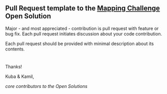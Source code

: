 ## Pull Request template to the [Mapping Challenge](https://www.crowdai.org/challenges/mapping-challenge) Open Solution

Major - and most appreciated - contribution is pull request with feature or bug fix. Each pull request initiates discussion about your code contribution.

Each pull request should be provided with minimal description about its contents.
#

Thanks!

Kuba & Kamil,

_core contributors to the Open Solutions_
